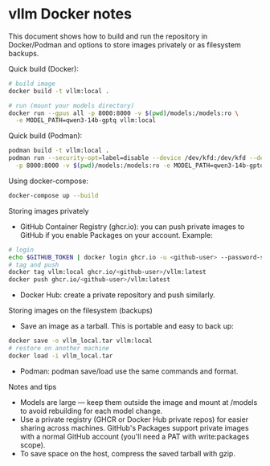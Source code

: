 # vllm Docker notes

This document shows how to build and run the repository in Docker/Podman and
options to store images privately or as filesystem backups.

Quick build (Docker):

```bash
# build image
docker build -t vllm:local .

# run (mount your models directory)
docker run --gpus all -p 8000:8000 -v $(pwd)/models:/models:ro \
  -e MODEL_PATH=qwen3-14b-gptq vllm:local
```

Quick build (Podman):

```bash
podman build -t vllm:local .
podman run --security-opt=label=disable --device /dev/kfd:/dev/kfd --device /dev/dri:/dev/dri \
  -p 8000:8000 -v $(pwd)/models:/models:ro -e MODEL_PATH=qwen3-14b-gptq vllm:local
```

Using docker-compose:

```bash
docker-compose up --build
```

Storing images privately
- GitHub Container Registry (ghcr.io): you can push private images to GitHub if you
  enable Packages on your account. Example:

```bash
# login
echo $GITHUB_TOKEN | docker login ghcr.io -u <github-user> --password-stdin
# tag and push
docker tag vllm:local ghcr.io/<github-user>/vllm:latest
docker push ghcr.io/<github-user>/vllm:latest
```

- Docker Hub: create a private repository and push similarly.

Storing images on the filesystem (backups)
- Save an image as a tarball. This is portable and easy to back up:

```bash
docker save -o vllm_local.tar vllm:local
# restore on another machine
docker load -i vllm_local.tar
```

- Podman: podman save/load use the same commands and format.

Notes and tips
- Models are large — keep them outside the image and mount at /models to avoid
  rebuilding for each model change.
- Use a private registry (GHCR or Docker Hub private repos) for easier sharing
  across machines. GitHub's Packages support private images with a normal
  GitHub account (you'll need a PAT with write:packages scope).
- To save space on the host, compress the saved tarball with gzip.
